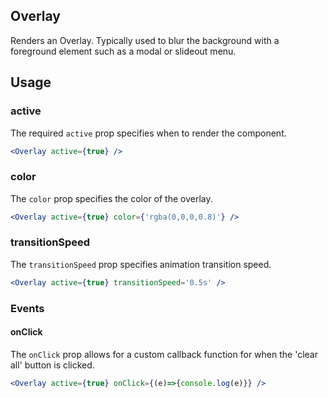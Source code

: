 ## Overlay

Renders an Overlay. Typically used to blur the background with a foreground element such as a modal or slideout menu.

## Usage

### active
The required `active` prop specifies when to render the component.

```jsx
<Overlay active={true} />
```

### color
The `color` prop specifies the color of the overlay.

```jsx
<Overlay active={true} color={'rgba(0,0,0,0.8)'} />
```

### transitionSpeed
The `transitionSpeed` prop specifies animation transition speed.

```jsx
<Overlay active={true} transitionSpeed='0.5s' />
```

### Events

#### onClick
The `onClick` prop allows for a custom callback function for when the 'clear all' button is clicked.

```jsx
<Overlay active={true} onClick={(e)=>{console.log(e)}} />
```
